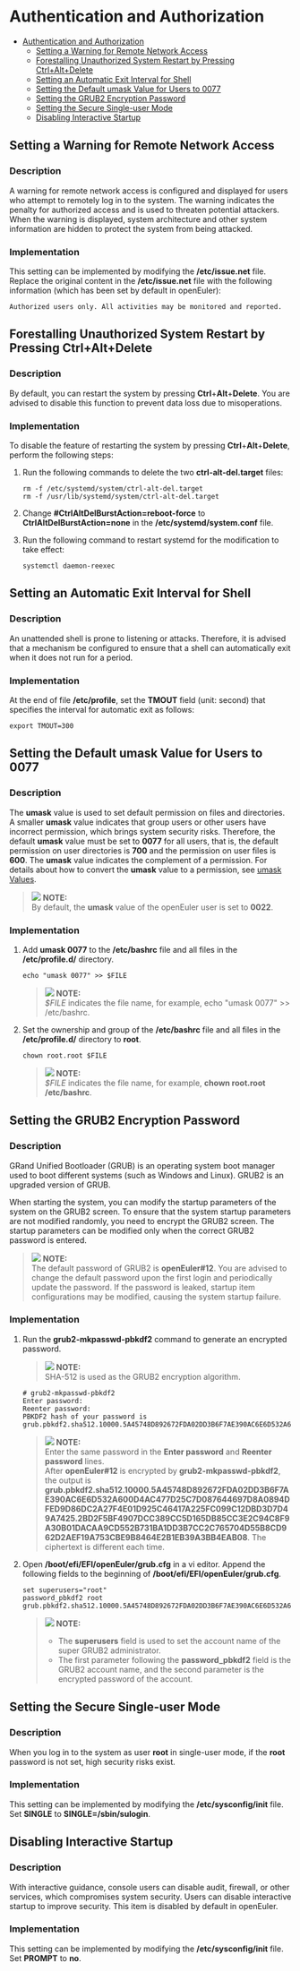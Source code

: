 # Authentication and Authorization

- [Authentication and Authorization](#authentication-and-authorization)
    - [Setting a Warning for Remote Network Access](#setting-a-warning-for-remote-network-access)
    - [Forestalling Unauthorized System Restart by Pressing Ctrl+Alt+Delete](#forestalling-unauthorized-system-restart-by-pressing-ctrlaltdelete)
    - [Setting an Automatic Exit Interval for Shell](#setting-an-automatic-exit-interval-for-shell)
    - [Setting the Default umask Value for Users to 0077](#setting-the-default-umask-value-for-users-to-0077)
    - [Setting the GRUB2 Encryption Password](#setting-the-grub2-encryption-password)
    - [Setting the Secure Single-user Mode](#setting-the-secure-single-user-mode)
    - [Disabling Interactive Startup](#disabling-interactive-startup)



## Setting a Warning for Remote Network Access

### Description

A warning for remote network access is configured and displayed for users who attempt to remotely log in to the system. The warning indicates the penalty for authorized access and is used to threaten potential attackers. When the warning is displayed, system architecture and other system information are hidden to protect the system from being attacked.

### Implementation

This setting can be implemented by modifying the  **/etc/issue.net**  file. Replace the original content in the  **/etc/issue.net**  file with the following information \(which has been set by default in openEuler\):

```
Authorized users only. All activities may be monitored and reported. 
```

## Forestalling Unauthorized System Restart by Pressing Ctrl+Alt+Delete

### Description

By default, you can restart the system by pressing **Ctrl**+**Alt**+**Delete**. You are advised to disable this function to prevent data loss due to misoperations.


### Implementation

To disable the feature of restarting the system by pressing  **Ctrl**+**Alt**+**Delete**, perform the following steps:

1.  Run the following commands to delete the two  **ctrl-alt-del.target**  files:

    ```
    rm -f /etc/systemd/system/ctrl-alt-del.target
    rm -f /usr/lib/systemd/system/ctrl-alt-del.target
    ```

2.  Change  **\#CtrlAltDelBurstAction=reboot-force**  to  **CtrlAltDelBurstAction=none**  in the  **/etc/systemd/system.conf**  file.
3.  Run the following command to restart systemd for the modification to take effect:

    ```
    systemctl daemon-reexec
    ```

## Setting an Automatic Exit Interval for Shell

### Description

An unattended shell is prone to listening or attacks. Therefore, it is advised that a mechanism be configured to ensure that a shell can automatically exit when it does not run for a period.

### Implementation

At the end of file  **/etc/profile**, set the  **TMOUT**  field \(unit: second\) that specifies the interval for automatic exit as follows:

```
export TMOUT=300
```

## Setting the Default umask Value for Users to 0077

### Description

The  **umask**  value is used to set default permission on files and directories. A smaller  **umask**  value indicates that group users or other users have incorrect permission, which brings system security risks. Therefore, the default  **umask**  value must be set to  **0077**  for all users, that is, the default permission on user directories is  **700**  and the permission on user files is  **600**. The  **umask**  value indicates the complement of a permission. For details about how to convert the  **umask**  value to a permission, see  [umask Values](./appendix.md#umask-values).

>![](./public_sys-resources/icon-note.gif) **NOTE:**   
>By default, the  **umask**  value of the openEuler user is set to  **0022**.  

### Implementation

1.  Add  **umask 0077**  to the  **/etc/bashrc**  file and all files in the  **/etc/profile.d/**  directory.

    ```
    echo "umask 0077" >> $FILE
    ```

    >![](./public_sys-resources/icon-note.gif) **NOTE:**   
    >_$FILE_  indicates the file name, for example, echo "umask 0077" \>\> /etc/bashrc.  

2.  Set the ownership and group of the  **/etc/bashrc**  file and all files in the  **/etc/profile.d/**  directory to  **root**.

    ```
    chown root.root $FILE
    ```

    >![](./public_sys-resources/icon-note.gif) **NOTE:**   
    >_$FILE_  indicates the file name, for example,  **chown root.root /etc/bashrc**.  


## Setting the GRUB2 Encryption Password

### Description

GRand Unified Bootloader \(GRUB\) is an operating system boot manager used to boot different systems \(such as Windows and Linux\). GRUB2 is an upgraded version of GRUB.

When starting the system, you can modify the startup parameters of the system on the GRUB2 screen. To ensure that the system startup parameters are not modified randomly, you need to encrypt the GRUB2 screen. The startup parameters can be modified only when the correct GRUB2 password is entered.

>![](./public_sys-resources/icon-note.gif) **NOTE:**   
>The default password of GRUB2 is  **openEuler\#12**. You are advised to change the default password upon the first login and periodically update the password. If the password is leaked, startup item configurations may be modified, causing the system startup failure.   

### Implementation

1.  Run the  **grub2-mkpasswd-pbkdf2**  command to generate an encrypted password.

    >![](./public_sys-resources/icon-note.gif) **NOTE:**   
    >SHA-512 is used as the GRUB2 encryption algorithm.  

    ```
    # grub2-mkpasswd-pbkdf2
    Enter password: 
    Reenter password: 
    PBKDF2 hash of your password is 
    grub.pbkdf2.sha512.10000.5A45748D892672FDA02DD3B6F7AE390AC6E6D532A600D4AC477D25C7D087644697D8A0894DFED9D86DC2A27F4E01D925C46417A225FC099C12DBD3D7D49A7425.2BD2F5BF4907DCC389CC5D165DB85CC3E2C94C8F9A30B01DACAA9CD552B731BA1DD3B7CC2C765704D55B8CD962D2AEF19A753CBE9B8464E2B1EB39A3BB4EAB08
    ```

    >![](./public_sys-resources/icon-note.gif) **NOTE:**   
    >Enter the same password in the  **Enter password**  and  **Reenter password**  lines.  
    >After  **openEuler\#12**  is encrypted by  **grub2-mkpasswd-pbkdf2**, the output is  **grub.pbkdf2.sha512.10000.5A45748D892672FDA02DD3B6F7AE390AC6E6D532A600D4AC477D25C7D087644697D8A0894DFED9D86DC2A27F4E01D925C46417A225FC099C12DBD3D7D49A7425.2BD2F5BF4907DCC389CC5D165DB85CC3E2C94C8F9A30B01DACAA9CD552B731BA1DD3B7CC2C765704D55B8CD962D2AEF19A753CBE9B8464E2B1EB39A3BB4EAB08**. The ciphertext is different each time.  

2.  Open  **/boot/efi/EFI/openEuler/grub.cfg**  in a vi editor. Append the following fields to the beginning of  **/boot/efi/EFI/openEuler/grub.cfg**.

    ```
    set superusers="root"
    password_pbkdf2 root grub.pbkdf2.sha512.10000.5A45748D892672FDA02DD3B6F7AE390AC6E6D532A600D4AC477D25C7D087644697D8A0894DFED9D86DC2A27F4E01D925C46417A225FC099C12DBD3D7D49A7425.2BD2F5BF4907DCC389CC5D165DB85CC3E2C94C8F9A30B01DACAA9CD552B731BA1DD3B7CC2C765704D55B8CD962D2AEF19A753CBE9B8464E2B1EB39A3BB4EAB08
    ```

    >![](./public_sys-resources/icon-note.gif) **NOTE:**   
    >-   The  **superusers**  field is used to set the account name of the super GRUB2 administrator.  
    >-   The first parameter following the  **password\_pbkdf2**  field is the GRUB2 account name, and the second parameter is the encrypted password of the account.  


## Setting the Secure Single-user Mode

### Description

When you log in to the system as user  **root**  in single-user mode, if the  **root**  password is not set, high security risks exist.

### Implementation

This setting can be implemented by modifying the  **/etc/sysconfig/init**  file. Set  **SINGLE**  to  **SINGLE=/sbin/sulogin**.

## Disabling Interactive Startup

### Description

With interactive guidance, console users can disable audit, firewall, or other services, which compromises system security. Users can disable interactive startup to improve security. This item is disabled by default in openEuler.

### Implementation

This setting can be implemented by modifying the  **/etc/sysconfig/init**  file. Set  **PROMPT**  to  **no**.
